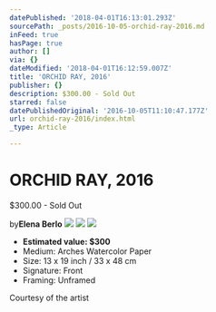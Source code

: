 ```yaml
---
datePublished: '2018-04-01T16:13:01.293Z'
sourcePath: _posts/2016-10-05-orchid-ray-2016.md
inFeed: true
hasPage: true
author: []
via: {}
dateModified: '2018-04-01T16:12:59.007Z'
title: 'ORCHID RAY, 2016'
publisher: {}
description: $300.00 - Sold Out
starred: false
datePublishedOriginal: '2016-10-05T11:10:47.177Z'
url: orchid-ray-2016/index.html
_type: Article

---
```

# **ORCHID RAY, 2016**

$300.00 - Sold Out

by**Elena Berlo**
![](https://the-grid-user-content.s3-us-west-2.amazonaws.com/0da090e7-3f08-4e63-919c-5df3981cc7aa.jpg)
![](https://the-grid-user-content.s3-us-west-2.amazonaws.com/6195357a-a787-4ed6-92f4-00741ffcfefd.jpg)
![](https://the-grid-user-content.s3-us-west-2.amazonaws.com/71786910-c00d-44f3-a597-9558a3ab816b.jpg)

* **Estimated value: $300**
* Medium: Arches Watercolor Paper
* Size: 13 x 19 inch / 33 x 48 cm
* Signature: Front
* Framing: Unframed

Courtesy of the artist